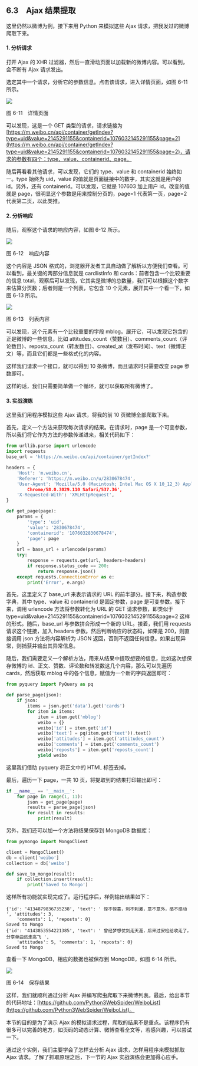 ## 6.3　Ajax 结果提取
这里仍然以微博为例，接下来用 Python 来模拟这些 Ajax 请求，把我发过的微博爬取下来。

#### 1. 分析请求
打开 Ajax 的 XHR 过滤器，然后一直滑动页面以加载新的微博内容。可以看到，会不断有 Ajax 请求发出。

选定其中一个请求，分析它的参数信息。点击该请求，进入详情页面，如图 6-11 所示。

![](./assets/6-11.png)

图 6-11　详情页面

可以发现，这是一个 GET 类型的请求，请求链接为 [https://m.weibo.cn/api/container/getIndex?type=uid&value=2145291155&containerid=1076032145291155&page=2](https://m.weibo.cn/api/container/getIndex?type=uid&value=2145291155&containerid=1076032145291155&page=2)，请求的参数有四个：type、value、containerid、page。

随后再看看其他请求，可以发现，它们的 type、value 和 containerid 始终如一。type 始终为 uid，value 的值就是页面链接中的数字，其实这就是用户的 id。另外，还有 containerid。可以发现，它就是 107603 加上用户 id。改变的值就是 page，很明显这个参数是用来控制分页的，page=1 代表第一页，page=2 代表第二页，以此类推。

#### 2. 分析响应
随后，观察这个请求的响应内容，如图 6-12 所示。

![](./assets/6-12.png)

图 6-12　响应内容

这个内容是 JSON 格式的，浏览器开发者工具自动做了解析以方便我们查看。可以看到，最关键的两部分信息就是 cardlistInfo 和 cards：前者包含一个比较重要的信息 total，观察后可以发现，它其实是微博的总数量，我们可以根据这个数字来估算分页数；后者则是一个列表，它包含 10 个元素，展开其中一个看一下，如图 6-13 所示。

![](./assets/6-13.png)

图 6-13　列表内容

可以发现，这个元素有一个比较重要的字段 mblog。展开它，可以发现它包含的正是微博的一些信息，比如 attitudes_count（赞数目）、comments_count（评论数目）、reposts_count（转发数目）、created_at（发布时间）、text（微博正文）等，而且它们都是一些格式化的内容。

这样我们请求一个接口，就可以得到 10 条微博，而且请求时只需要改变 page 参数即可。

这样的话，我们只需要简单做一个循环，就可以获取所有微博了。

#### 3. 实战演练
这里我们用程序模拟这些 Ajax 请求，将我的前 10 页微博全部爬取下来。

首先，定义一个方法来获取每次请求的结果。在请求时，page 是一个可变参数，所以我们将它作为方法的参数传递进来，相关代码如下：

```python
from urllib.parse import urlencode  
import requests  
base_url = 'https://m.weibo.cn/api/container/getIndex?'  

headers = {  
    'Host': 'm.weibo.cn',  
    'Referer': 'https://m.weibo.cn/u/2830678474',  
    'User-Agent': 'Mozilla/5.0 (Macintosh; Intel Mac OS X 10_12_3) AppleWebKit/537.36 (KHTML, like Gecko)   
        Chrome/58.0.3029.110 Safari/537.36',  
    'X-Requested-With': 'XMLHttpRequest',  
}  

def get_page(page):  
    params = {  
        'type': 'uid',  
        'value': '2830678474',  
        'containerid': '1076032830678474',  
        'page': page  
    }  
    url = base_url + urlencode(params)  
    try:  
        response = requests.get(url, headers=headers)  
        if response.status_code == 200:  
            return response.json()  
    except requests.ConnectionError as e:  
        print('Error', e.args)
```

首先，这里定义了 base_url 来表示请求的 URL 的前半部分。接下来，构造参数字典，其中 type、value 和 containerid 是固定参数，page 是可变参数。接下来，调用 urlencode 方法将参数转化为 URL 的 GET 请求参数，即类似于 type=uid&value=2145291155&containerid=1076032145291155&page=2 这样的形式。随后，base_url 与参数拼合形成一个新的 URL。接着，我们用 requests 请求这个链接，加入 headers 参数。然后判断响应的状态码，如果是 200，则直接调用 json 方法将内容解析为 JSON 返回，否则不返回任何信息。如果出现异常，则捕获并输出其异常信息。

随后，我们需要定义一个解析方法，用来从结果中提取想要的信息，比如这次想保存微博的 id、正文、赞数、评论数和转发数这几个内容，那么可以先遍历 cards，然后获取 mblog 中的各个信息，赋值为一个新的字典返回即可：

```python
from pyquery import PyQuery as pq  

def parse_page(json):  
    if json:  
        items = json.get('data').get('cards')  
        for item in items:  
            item = item.get('mblog')  
            weibo = {}  
            weibo['id'] = item.get('id')  
            weibo['text'] = pq(item.get('text')).text()  
            weibo['attitudes'] = item.get('attitudes_count')  
            weibo['comments'] = item.get('comments_count')  
            weibo['reposts'] = item.get('reposts_count')  
            yield weibo
```

这里我们借助 pyquery 将正文中的 HTML 标签去掉。

最后，遍历一下 page，一共 10 页，将提取到的结果打印输出即可：

```python
if __name__ == '__main__':  
    for page in range(1, 11):  
        json = get_page(page)  
        results = parse_page(json)  
        for result in results:  
            print(result)
```
另外，我们还可以加一个方法将结果保存到 MongoDB 数据库：
```python
from pymongo import MongoClient  

client = MongoClient()  
db = client['weibo']  
collection = db['weibo']  

def save_to_mongo(result):  
    if collection.insert(result):  
        print('Saved to Mongo')
```
这样所有功能就实现完成了。运行程序后，样例输出结果如下：
```
{'id': '4134879836735238', 'text': ' 惊不惊喜，刺不刺激，意不意外，感不感动 ', 'attitudes': 3,   
    'comments': 1, 'reposts': 0}  
Saved to Mongo  
{'id': '4143853554221385', 'text': ' 曾经梦想仗剑走天涯，后来过安检给收走了。分享单曲远走高飞 ',   
    'attitudes': 5, 'comments': 1, 'reposts': 0}  
Saved to Mongo
```

查看一下 MongoDB，相应的数据也被保存到 MongoDB，如图 6-14 所示。

![](./assets/6-14.png)

图 6-14　保存结果

这样，我们就顺利通过分析 Ajax 并编写爬虫爬取下来微博列表。最后，给出本节的代码地址：[https://github.com/Python3WebSpider/WeiboList](https://github.com/Python3WebSpider/WeiboList)。

本节的目的是为了演示 Ajax 的模拟请求过程，爬取的结果不是重点。该程序仍有很多可以完善的地方，如页码的动态计算、微博查看全文等，若感兴趣，可以尝试一下。

通过这个实例，我们主要学会了怎样去分析 Ajax 请求，怎样用程序来模拟抓取 Ajax 请求。了解了抓取原理之后，下一节的 Ajax 实战演练会更加得心应手。